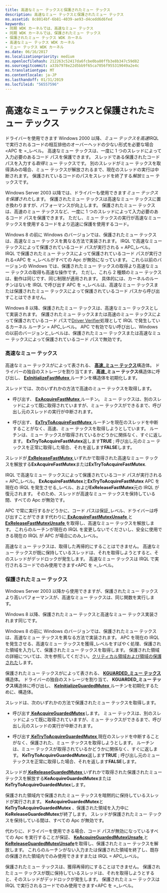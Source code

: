 ```yaml
---
title: 高速なミュー テックスと保護されたミュー テックス
description: 高速なミュー テックスと保護されたミュー テックス
ms.assetid: 8c8014bf-6b81-4039-ae93-d4cedd6d6fed
keywords:
- 同期 WDK カーネルでは、高速なミュー テックス
- 同期 WDK カーネルでは、保護されたミュー テックス
- 保護されたミュー テックス WDK カーネル
- 高速なミュー テックス WDK カーネル
- ミュー テックス WDK カーネル
ms.date: 06/16/2017
ms.localizationpriority: medium
ms.openlocfilehash: 212263c52417da6fcbe0ba80ffb3e8b347c59d82
ms.sourcegitcommit: a33b7978e22d5bb9f65ca7056f955319049a2e4c
ms.translationtype: MT
ms.contentlocale: ja-JP
ms.lasthandoff: 01/31/2019
ms.locfileid: "56557596"
---
```

# <a name="fast-mutexes-and-guarded-mutexes"></a>高速なミュー テックスと保護されたミュー テックス


ドライバーを使用できます Windows 2000 以降、*ミュー テックスを高速*IRQL で実行されるコードの相互排他のオーバーヘッドの少ない形式を必要な場合&lt;APC を =\_レベル。 高速なミュー テックスは、一度に 1 つのスレッドによって入力必要のあるコード パスを保護できます。 スレッドである保護されたコード パスを入力する*取得*ミュー テックスです。 別のスレッドがミュー テックスを取得済みの場合、ミュー テックスが解放されるまで、現在のスレッドの実行は中断されます。 保護されているコードのパスをスレッドを終了する*解放*ミュー テックスです。

Windows Server 2003 以降では、ドライバーも使用できます*ミュー テックスを保護された*します。 保護されたミュー テックスは高速なミュー テックスに置き換わりますが、パフォーマンスが向上します。 保護されたミュー テックスは、高速のミュー テックスなど、一度に 1 つのスレッドによって入力必要のあるコード パスを保護できます。 ただし、ミュー テックスの実行が高速なミュー テックスを使用するコードをより迅速に保護を使用するコード。

Windows 8 の前に Windows のバージョンでは、保護されたミュー テックスは、高速なミュー テックスを異なる方法で実装されます。 IRQL で高速なミュー テックスによって保護されているコード パスが実行される = APC\_レベル。 IRQL で保護されたミュー テックスによって保護されているコード パスが実行される&lt;APC を =\_レベルがすべての Apc が無効になっています。 これら以前のバージョンの Windows では、保護されたミュー テックスの取得より高速なミュー テックスの取得も高速な操作です。 ただし、これら 2 種類のミュー テックスは、動作は同じです、同じ制限が適用されます。 具体的には、カーネルのルーチンはないを IRQL で呼び出す APC を =\_レベルは、高速なミュー テックスまたは保護されたミュー テックスによって保護されているコード パスから呼び出すことはできません。

Windows 8 以降、保護されたミュー テックスは、高速なミュー テックスとして実装されます。 保護されたミュー テックスまたは高速のミュー テックスによって保護されているコード パスで[Driver Verifier](https://msdn.microsoft.com/library/windows/hardware/ff545448)処理として IRQL で発生しているカーネル ルーチン = APC\_レベル。 APC で有効でない呼び出し、Windows の以前のバージョンと\_レベルは、保護されたミュー テックスまたは高速なミュー テックスによって保護されているコード パスで無効です。

### <a name="fast-mutexes"></a>高速なミュー テックス

高速なミュー テックスがによって表される、 [**高速\_ミュー テックス**](https://msdn.microsoft.com/library/windows/hardware/ff545715)構造体。 ドライバーの独自のストレージを割り当てます、**高速\_ミュー テックス**構造体に呼び出し、 [ **ExInitializeFastMutex** ](https://msdn.microsoft.com/library/windows/hardware/ff545293)ルーチンを構造体を初期化します。

スレッドでは、次のいずれかの方法で高速のミュー テックスを取得します。

-   呼び出す、 [ **ExAcquireFastMutex** ](https://msdn.microsoft.com/library/windows/hardware/ff544337)ルーチン。 ミュー テックスは、別のスレッドによって既に取得されていますが、ミュー テックスができるまで、呼び出し元のスレッドの実行が中断されます。

-   呼び出す、 [ **ExTryToAcquireFastMutex** ](https://msdn.microsoft.com/library/windows/hardware/ff545647)ルーチンを現在のスレッドを中断することがなく、高速、ミュー テックスを取得しようとしています。 ルーチンは、ミュー テックスが取得されているかどうかに関係なく、すぐに返します。 **ExTryToAcquireFastMutex**返します**TRUE** ; 呼び出し元のミュー テックスを正常に取得した場合、それを返します**FALSE**します。

スレッドが[ **ExReleaseFastMutex** ](https://msdn.microsoft.com/library/windows/hardware/ff545549)いずれかで取得された高速なミュー テックスを解放する**ExAcquireFastMutex**または**ExTryToAcquireFastMutex**.

IRQL で高速なミュー テックスによって保護されているコード パスが実行される = APC\_レベル。 **ExAcquireFastMutex**と**ExTryToAcquireFastMutex** APC を現在の IRQL を発生させる\_レベル、および**ExReleaseFastMutex**元の IRQL が復元されます。 そのため、スレッドが高速なミュー テックスを保持している間、すべての Apc が無効です。

APC で常に実行するかどうかに、コード パスは保証\_レベル、ドライバーは呼び出すことができます代わりに[ **ExAcquireFastMutexUnsafe** ](https://msdn.microsoft.com/library/windows/hardware/ff544340)と[ **ExReleaseFastMutexUnsafe** ](https://msdn.microsoft.com/library/windows/hardware/ff545567)を取得し、高速なミュー テックスを解放します。 これらのルーチンが現在の IRQL を変更しないでくださいし、安全に使用できる現在の IRQL が APC が場合にのみ\_レベル。

高速なミュー テックスは、取得した再帰的にすることはできません。 高速なミュー テックスが既に保持しているスレッドは、それを取得しようとすると、そのスレッドがデッドロックが発生します。 高速なミュー テックスは IRQL で実行されるコードでのみ使用できます&lt;APC を =\_レベル。

### <a name="guarded-mutexes"></a>保護されたミュー テックス

Windows Server 2003 以降から使用できますが、保護されたミュー テックスより高いパフォーマンスが、高速なミュー テックスは、同じ関数を実行します。

Windows 8 以降、保護されたミュー テックスと高速なミュー テックス実装されます同じです。

Windows 8 の前に Windows のバージョンでは、保護されたミュー テックスは、高速なミュー テックスを異なる方法で実装されます。 APC を現在の IRQL を発生させる、高速なミュー テックスを獲得\_レベルをすばやく処理、保護された領域を入力して、保護されたミュー テックスを取得します。 保護された領域の詳細については、次を参照してください。[クリティカル領域および領域の保護された](critical-regions-and-guarded-regions.md)します。

保護されたミュー テックスがによって表される、 [ **KGUARDED\_ミュー テックス**](https://msdn.microsoft.com/library/windows/hardware/ff554235)構造体。 ドライバーの独自のストレージを割り当て、 **KGUARDED\_ミュー テックス**構造体に呼び出し、 [ **KeInitializeGuardedMutex** ](https://msdn.microsoft.com/library/windows/hardware/ff552144)ルーチンを初期化するために、構造体。

スレッドは、次のいずれかの方法で保護されたミュー テックスを取得します。

-   呼び出す[ **KeAcquireGuardedMutex**](https://msdn.microsoft.com/library/windows/hardware/ff551892)します。 ミュー テックスは、別のスレッドによって既に取得されていますが、ミュー テックスができるまで、呼び出し元のスレッドの実行が中断されます。

-   呼び出す[ **KeTryToAcquireGuardedMutex** ](https://msdn.microsoft.com/library/windows/hardware/ff553307)現在のスレッドを中断することがなく、保護された、ミュー テックスを取得しようとします。 ルーチンは、ミュー テックスが取得されているかどうかに関係なく、すぐに返します。 **KeTryToAcquireGuardedMutex**返します**TRUE** ; 呼び出し元のミュー テックスを正常に取得した場合、それを返します**FALSE**します。

スレッドが[ **KeReleaseGuardedMutex** ](https://msdn.microsoft.com/library/windows/hardware/ff553124)いずれかで取得された保護されたミュー テックスを解放する**KeAcquireGuardedMutex**または**KeTryToAcquireGuardedMutex**します。

保護された領域内で保護されたミュー テックスを暗黙的に保持しているスレッドが実行されます。 **KeAcquireGuardedMutex**と**KeTryToAcquireGuardedMutex** 、保護された領域を入力中に**KeReleaseGuardedMutex**が終了します。 スレッドが保護されたミュー テックスを保持している間は、すべての Apc が無効です。

代わりに、ドライバーを使用できる場合、コード パスが無効になっているすべての Apc を実行することが保証、 [ **KeAcquireGuardedMutexUnsafe** ](https://msdn.microsoft.com/library/windows/hardware/ff551894)と[ **KeReleaseGuardedMutexUnsafe**](https://msdn.microsoft.com/library/windows/hardware/ff553125)を取得し、保護されたミュー テックスを解放します。 これらのルーチンがない入力または保護された領域を終了し、既存の保護された領域内でのみ使用できますまたは IRQL = APC\_レベル。

保護されたミュー テックスは、獲得再帰的にすることはできません。 保護されたミュー テックスが既に保持しているスレッドは、それを取得しようとすると、そのスレッドがデッドロックが発生します。 保護されたミュー テックスは IRQL で実行されるコードでのみ使用できます&lt;APC を =\_レベル。

 

 




